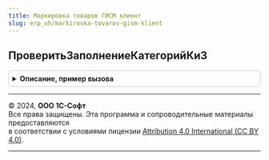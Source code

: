```yaml
---
title: Маркировка товаров ГИСМ клиент
slug: erp_uh/markirovka-tovarov-gism-klient
---
```



## ПроверитьЗаполнениеКатегорийКиЗ
<details style="margin: 1em 0; padding: 0.5em; border: 1px solid #ccc; border-radius: 6px;">

<summary style="font-weight: bold; cursor: pointer;">Описание, пример вызова</summary>

```bsl

// Проверяет заполнение категорий КиЗ
//
// Параметры:
//  Объект	 - ДокументОбъект.МаркировкаТоваровГИСМ - проверяемый документ.
//
// Возвращаемое значение:
//  Булево - результат проверки
//
Функция ПроверитьЗаполнениеКатегорийКиЗ(Объект) Экспорт
```

Пример вызова
```bsl
Результат = МаркировкаТоваровГИСМКлиент.ПроверитьЗаполнениеКатегорийКиЗ(Объект) 
```
</details>

---

© 2024, **ООО 1С-Софт**  
Все права защищены. Эта программа и сопроводительные материалы предоставляются  
в соответствии с условиями лицензии [Attribution 4.0 International (CC BY 4.0)](https://creativecommons.org/licenses/by/4.0/legalcode).

---
